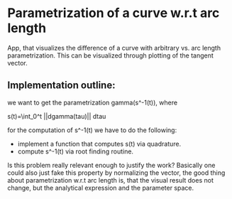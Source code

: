 # Parametrization of a curve w.r.t arc length

App, that visualizes the difference of a curve with arbitrary vs. arc length parametrization. This can be visualized through plotting of the tangent vector.

## Implementation outline:

we want to get the parametrization gamma(s^-1(t)), where 

s(t)=\int_0^t ||dgamma(tau)|| dtau

for the computation of s^-1(t) we have to do the following:

- implement a function that computes s(t) via quadrature.
- compute s^-1(t) via root finding routine.

Is this problem really relevant enough to justify the work? Basically one could also just fake this property by normalizing the vector, the good thing about parametrization w.r.t arc length is, that the visual result does not change, but the analytical expression and the parameter space.